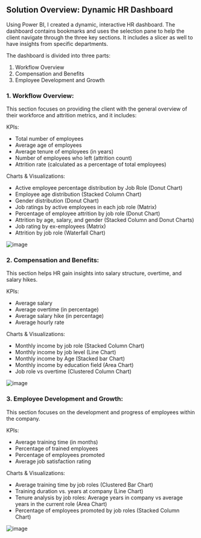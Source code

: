 ## Solution Overview: Dynamic HR Dashboard
Using Power BI, I created a dynamic, interactive HR dashboard. The dashboard contains bookmarks and uses the selection pane to help the client navigate through the three key sections. It includes a slicer as well to have insights from specific departments.

The dashboard is divided into three parts:

1. Workflow Overview
2. Compensation and Benefits
3. Employee Development and Growth

### 1. Workflow Overview:
This section focuses on providing the client with the general overview of their workforce and attrition metrics, and it includes:

KPIs:

+ Total number of employees
+ Average age of employees
+ Average tenure of employees (in years)
+ Number of employees who left (attrition count)
+ Attrition rate (calculated as a percentage of total employees)

Charts & Visualizations:

+ Active employee percentage distribution by Job Role (Donut Chart)
+ Employee age distribution (Stacked Column Chart)
+ Gender distribution (Donut Chart)
+ Job ratings by active employees in each job role (Matrix)
+ Percentage of employee attrition by job role (Donut Chart)
+ Attrition by age, salary, and gender (Stacked Column and Donut Charts)
+ Job rating by ex-employees (Matrix)
+ Attrition by job role (Waterfall Chart)

![image](https://github.com/user-attachments/assets/a535c51b-d375-4046-bd6f-576575e23be9)

### 2. Compensation and Benefits:
This section helps HR gain insights into salary structure, overtime, and salary hikes.

KPIs:

+ Average salary
+ Average overtime (in percentage)
+ Average salary hike (in percentage)
+ Average hourly rate

Charts & Visualizations:

+ Monthly income by job role (Stacked Column Chart)
+ Monthly income by job level (Line Chart)
+ Monthly income by Age (Stacked bar Chart)
+ Monthly income by education field (Area Chart)
+ Job role vs overtime (Clustered Column Chart)

![image](https://github.com/user-attachments/assets/01067f4b-8426-4e6c-9f0d-ee1da1919afa)

### 3. Employee Development and Growth:
This section focuses on the development and progress of employees within the company.

KPIs:

+ Average training time (in months)
+ Percentage of trained employees
+ Percentage of employees promoted
+ Average job satisfaction rating

Charts & Visualizations:

+ Average training time by job roles (Clustered Bar Chart)
+ Training duration vs. years at company (Line Chart)
+ Tenure analysis by job roles: Average years in company vs average years in the current role (Area Chart)
+ Percentage of employees promoted by job roles (Stacked Column Chart)

![image](https://github.com/user-attachments/assets/6a77c10f-1d07-48f5-9b46-6b26f3f14cd8)
